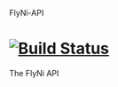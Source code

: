 FlyNi-API

[![Build Status](https://travis-ci.org/FlyNi/FlyNi-API.svg)](https://travis-ci.org/FlyNi/FlyNi-API)
==============================

The FlyNi API

